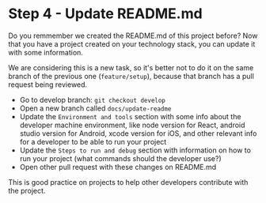 # Step 4 - Update README.md

Do you remmember we created the README.md of this project before? Now that you have a project created on your technology stack, you can update it with some information.

We are considering this is a new task, so it's better not to do it on the same branch of the previous one (`feature/setup`), because that branch has a pull request being reviewed.

- Go to develop branch: `git checkout develop`
- Open a new branch called `docs/update-readme`
- Update the `Environment and tools` section with some info about the developer machine environment, like node version for React, android studio version for Android, xcode version for iOS, and other relevant info for a developer to be able to run your project
- Update the `Steps to run and debug` section with information on how to run your project (what commands should the developer use?)
- Open other pull request with these changes on README.md

This is good practice on projects to help other developers contribute with the project.

